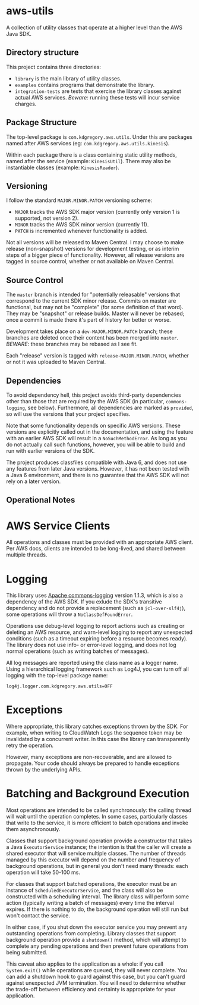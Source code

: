 # aws-utils

A collection of utility classes that operate at a higher level than the AWS Java SDK.


## Directory structure

This project contains three directories:

* `library` is the main library of utility classes.
* `examples` contains programs that demonstrate the library.
* `integration-tests` are tests that exercise the library classes against actual AWS services.
  *Beware:* running these tests will incur service charges.


## Package Structure

The top-level package is `com.kdgregory.aws.utils`. Under this are packages named after AWS
services (eg: `com.kdgregory.aws.utils.kinesis`).

Within each package there is a class containing static utility methods, named after the service
(example: `KinesisUtil`). There may also be instantiable classes (example: `KinesisReader`).


## Versioning

I follow the standard `MAJOR.MINOR.PATCH` versioning scheme:

* `MAJOR` tracks the AWS SDK major version (currently only version 1 is supported, not version 2).
* `MINOR` tracks the AWS SDK minor version (currently 11).
* `PATCH` is incremented whenever functionality is added.
  
Not all versions will be released to Maven Central. I may choose to make release (non-snapshot) versions for
development testing, or as interim steps of a bigger piece of functionality. However, all release versions
are tagged in source control, whether or not available on Maven Central.


## Source Control

The `master` branch is intended for "potentially releasable" versions that correspond to
the current SDK minor release. Commits on master are functional, but may not be "complete"
(for some definition of that word). They may be "snapshot" or release builds. Master will
never be rebased; once a commit is made there it's part of history for better or worse.

Development takes place on a `dev-MAJOR.MINOR.PATCH` branch; these branches are deleted
once their content has been merged into `master`. *BEWARE*: these branches may be rebased
as I see fit.

Each "release" version is tagged with `release-MAJOR.MINOR.PATCH`, whether or not it was
uploaded to Maven Central.


## Dependencies

To avoid dependency hell, this project avoids third-party dependencies other than
those that are required by the AWS SDK (in particular, `commons-logging`, see below).
Furthermore, all dependencies are marked as `provided`, so will use the versions that
your project specifies.

Note that some functionality depends on specific AWS versions. These versions are
explicitly called out in the documentation, and using the feature with an earlier
AWS SDK will result in a `NoSuchMethodError`. As long as you do not actually call
such functions, however, you will be able to build and run with earlier versions
of the SDK.

The project produces classfiles compatible with Java 6, and does not use any features
from later Java versions. However, it has not been tested with a Java 6 environment,
and there is no guarantee that the AWS SDK will not rely on a later version.


## Operational Notes

# AWS Service Clients

All operations and classes must be provided with an appropriate AWS client. Per AWS docs,
clients are intended to be long-lived, and shared between multiple threads.


# Logging

This library uses [Apache commons-logging](http://commons.apache.org/proper/commons-logging/)
version 1.1.3, which is also a dependency of the AWS SDK. If you exlude the SDK's transitive
dependency and do not provide a replacement (such as `jcl-over-slf4j`), some operations will
throw a `NoClassDefFoundError`.

Operations use debug-level logging to report actions such as creating or deleting an AWS
resource, and warn-level logging to report any unexpected conditions (such as a timeout
expiring before a resource becomes ready). The library does not use info- or error-level
logging, and does not log normal operations (such as writing batches of messages).

All log messages are reported using the class name as a logger name. Using a hierarchical
logging framework such as Log4J, you can turn off all logging with the top-level package
name:

```
log4j.logger.com.kdgregory.aws.utils=OFF
```


# Exceptions

Where appropriate, this library catches exceptions thrown by the SDK. For example, when
writing to CloudWatch Logs the sequence token may be invalidated by a concurrent writer.
In this case the library can transparently retry the operation.

However, many exceptions are non-recoverable, and are allowed to propagate. Your code
should always be prepared to handle exceptions thrown by the underlying APIs.


# Batching and Background Execution

Most operations are intended to be called synchronously: the calling thread will wait
until the operation completes. In some cases, particularly classes that write to the
service, it is more efficient to batch operations and invoke them asynchronously.

Classes that support background operation provide a constructor that takes  a Java
`ExecutorService` instance; the intention is that the caller will create a shared
executor that will service multiple classes. The number of threads managed by this
executor will depend on the number and frequency of background operations, but in
general you don't need many threads: each operation will take 50-100 ms.

For classes that support batched operations, the executor must be an instance of
`ScheduledExecutorService`, and the class will also be constructed with a scheduling
interval. The library class will perform some action (typically writing a batch of
messages) every time the interval expires. If there is nothing to do, the background
operation will still run but won't contact the service.

In either case, if you shut down the executor service you may prevent any outstanding
operations from completing. Library classes that support background operation provide
a `shutdown()` method, which will attempt to complete any pending operations and then
prevent future operations from being submitted.

This caveat also applies to the application as a whole: if you call `System.exit()`
while operations are queued, they will never complete. You can add a shutdown hook
to guard against this case, but you can't guard against unexpected JVM termination.
You will need to determine whether the trade-off between efficiency and certainty
is appropriate for your application.
